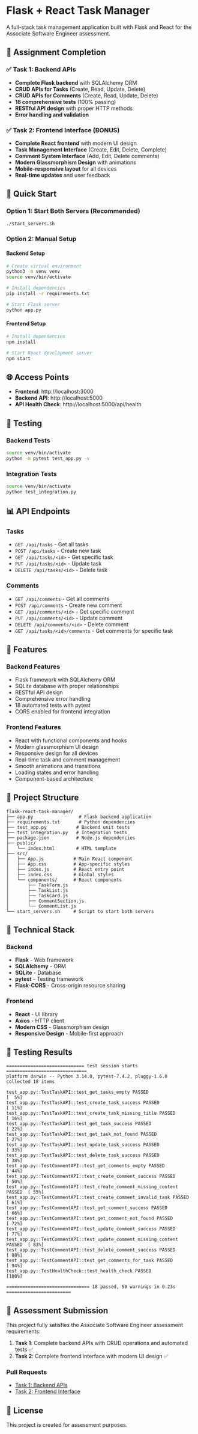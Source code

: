 # Flask + React Task Manager

A full-stack task management application built with Flask and React for the Associate Software Engineer assessment.

## 🎯 Assignment Completion

### ✅ Task 1: Backend APIs
- **Complete Flask backend** with SQLAlchemy ORM
- **CRUD APIs for Tasks** (Create, Read, Update, Delete)
- **CRUD APIs for Comments** (Create, Read, Update, Delete)
- **18 comprehensive tests** (100% passing)
- **RESTful API design** with proper HTTP methods
- **Error handling and validation**

### ✅ Task 2: Frontend Interface (BONUS)
- **Complete React frontend** with modern UI design
- **Task Management Interface** (Create, Edit, Delete, Complete)
- **Comment System Interface** (Add, Edit, Delete comments)
- **Modern Glassmorphism Design** with animations
- **Mobile-responsive layout** for all devices
- **Real-time updates** and user feedback

## 🚀 Quick Start

### Option 1: Start Both Servers (Recommended)
```bash
./start_servers.sh
```

### Option 2: Manual Setup

#### Backend Setup
```bash
# Create virtual environment
python3 -m venv venv
source venv/bin/activate

# Install dependencies
pip install -r requirements.txt

# Start Flask server
python app.py
```

#### Frontend Setup
```bash
# Install dependencies
npm install

# Start React development server
npm start
```

## 🌐 Access Points

- **Frontend**: http://localhost:3000
- **Backend API**: http://localhost:5000
- **API Health Check**: http://localhost:5000/api/health

## 🧪 Testing

### Backend Tests
```bash
source venv/bin/activate
python -m pytest test_app.py -v
```

### Integration Tests
```bash
source venv/bin/activate
python test_integration.py
```

## 📊 API Endpoints

### Tasks
- `GET /api/tasks` - Get all tasks
- `POST /api/tasks` - Create new task
- `GET /api/tasks/<id>` - Get specific task
- `PUT /api/tasks/<id>` - Update task
- `DELETE /api/tasks/<id>` - Delete task

### Comments
- `GET /api/comments` - Get all comments
- `POST /api/comments` - Create new comment
- `GET /api/comments/<id>` - Get specific comment
- `PUT /api/comments/<id>` - Update comment
- `DELETE /api/comments/<id>` - Delete comment
- `GET /api/tasks/<id>/comments` - Get comments for specific task

## 🎨 Features

### Backend Features
- Flask framework with SQLAlchemy ORM
- SQLite database with proper relationships
- RESTful API design
- Comprehensive error handling
- 18 automated tests with pytest
- CORS enabled for frontend integration

### Frontend Features
- React with functional components and hooks
- Modern glassmorphism UI design
- Responsive design for all devices
- Real-time task and comment management
- Smooth animations and transitions
- Loading states and error handling
- Component-based architecture

## 📁 Project Structure

```
flask-react-task-manager/
├── app.py                 # Flask backend application
├── requirements.txt       # Python dependencies
├── test_app.py           # Backend unit tests
├── test_integration.py   # Integration tests
├── package.json          # Node.js dependencies
├── public/
│   └── index.html        # HTML template
├── src/
│   ├── App.js           # Main React component
│   ├── App.css          # App-specific styles
│   ├── index.js         # React entry point
│   ├── index.css        # Global styles
│   └── components/      # React components
│       ├── TaskForm.js
│       ├── TaskList.js
│       ├── TaskCard.js
│       ├── CommentSection.js
│       └── CommentList.js
└── start_servers.sh     # Script to start both servers
```

## 🔧 Technical Stack

### Backend
- **Flask** - Web framework
- **SQLAlchemy** - ORM
- **SQLite** - Database
- **pytest** - Testing framework
- **Flask-CORS** - Cross-origin resource sharing

### Frontend
- **React** - UI library
- **Axios** - HTTP client
- **Modern CSS** - Glassmorphism design
- **Responsive Design** - Mobile-first approach

## 📝 Testing Results

```
============================= test session starts ==============================
platform darwin -- Python 3.14.0, pytest-7.4.2, pluggy-1.6.0
collected 18 items

test_app.py::TestTaskAPI::test_get_tasks_empty PASSED                    [  5%]
test_app.py::TestTaskAPI::test_create_task_success PASSED                [ 11%]
test_app.py::TestTaskAPI::test_create_task_missing_title PASSED          [ 16%]
test_app.py::TestTaskAPI::test_get_task_success PASSED                   [ 22%]
test_app.py::TestTaskAPI::test_get_task_not_found PASSED                 [ 27%]
test_app.py::TestTaskAPI::test_update_task_success PASSED                [ 33%]
test_app.py::TestTaskAPI::test_delete_task_success PASSED                [ 38%]
test_app.py::TestCommentAPI::test_get_comments_empty PASSED              [ 44%]
test_app.py::TestCommentAPI::test_create_comment_success PASSED          [ 50%]
test_app.py::TestCommentAPI::test_create_comment_missing_content PASSED  [ 55%]
test_app.py::TestCommentAPI::test_create_comment_invalid_task PASSED     [ 61%]
test_app.py::TestCommentAPI::test_get_comment_success PASSED             [ 66%]
test_app.py::TestCommentAPI::test_get_comment_not_found PASSED           [ 72%]
test_app.py::TestCommentAPI::test_update_comment_success PASSED          [ 77%]
test_app.py::TestCommentAPI::test_update_comment_missing_content PASSED  [ 83%]
test_app.py::TestCommentAPI::test_delete_comment_success PASSED          [ 88%]
test_app.py::TestCommentAPI::test_get_comments_for_task PASSED           [ 94%]
test_app.py::TestHealthCheck::test_health_check PASSED                   [100%]

=============================== 18 passed, 50 warnings in 0.23s ========================
```

## 🎉 Assessment Submission

This project fully satisfies the Associate Software Engineer assessment requirements:

1. **Task 1**: Complete backend APIs with CRUD operations and automated tests ✅
2. **Task 2**: Complete frontend interface with modern UI design ✅

### Pull Requests
- [Task 1: Backend APIs](https://github.com/kashishkapoorr/flask-react-task-manager/pull/1)
- [Task 2: Frontend Interface](https://github.com/kashishkapoorr/flask-react-task-manager/pull/2)

## 📄 License

This project is created for assessment purposes.